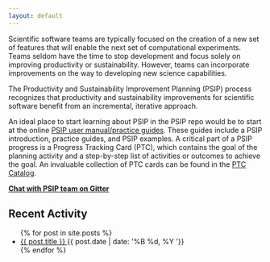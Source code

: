 ```yaml
---
layout: default
---
```


Scientific software teams are typically focused on the creation of a new set of features that will enable the next set of computational experiments. Teams seldom have the time to stop development and focus solely on improving productivity or sustainability. However, teams can incorporate improvements on the way to developing new science capabilities.

The Productivity and Sustainability Improvement Planning (PSIP) process recognizes that productivity and sustainability improvements for scientific software benefit from an incremental, iterative approach.

An ideal place to start learning about PSIP in the PSIP repo would be to start at the online [PSIP user manual/practice guides](/practice-guides/). These guides include a PSIP introduction, practice guides, and PSIP examples. A critical part of a PSIP progress is a Progress Tracking Card (PTC), which contains the goal of the planning activity and a step-by-step list of activities or outcomes to achieve the goal. An invaluable collection of PTC cards can be found in the [PTC Catalog](/ptc-catalog/).

[**Chat with PSIP team on Gitter**](https://gitter.im/bssw-psip/community)

## Recent Activity
<ul>
{% for post in site.posts %}
<div class="post-preview">
    <li>
        <span class="post-title alignable pull-left">
            <a class="post-link underline" href="{{ post.url | prepend: site.baseurl }}">
            {{ post.title }}
            </a>
        </span>
        <span class="post-time alignable pull-right">
            <time>{{ post.date | date: '%B %d, %Y '}}</time>
        </span>
    </li>
    <div style="clear:both"></div>
</div>
{% endfor %}
</ul>
